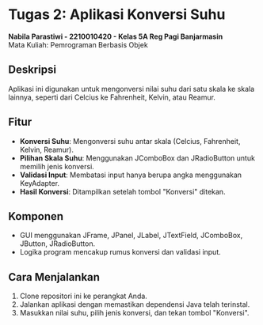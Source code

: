 # Tugas 2: Aplikasi Konversi Suhu

**Nabila Parastiwi - 2210010420 - Kelas 5A Reg Pagi Banjarmasin**  
Mata Kuliah: Pemrograman Berbasis Objek

## Deskripsi

Aplikasi ini digunakan untuk mengonversi nilai suhu dari satu skala ke skala lainnya, seperti dari Celcius ke Fahrenheit, Kelvin, atau Reamur.

## Fitur

- **Konversi Suhu**: Mengonversi suhu antar skala (Celcius, Fahrenheit, Kelvin, Reamur).
- **Pilihan Skala Suhu**: Menggunakan JComboBox dan JRadioButton untuk memilih jenis konversi.
- **Validasi Input**: Membatasi input hanya berupa angka menggunakan KeyAdapter.
- **Hasil Konversi**: Ditampilkan setelah tombol "Konversi" ditekan.

## Komponen

- GUI menggunakan JFrame, JPanel, JLabel, JTextField, JComboBox, JButton, JRadioButton.
- Logika program mencakup rumus konversi dan validasi input.

## Cara Menjalankan

1. Clone repositori ini ke perangkat Anda.
2. Jalankan aplikasi dengan memastikan dependensi Java telah terinstal.
3. Masukkan nilai suhu, pilih jenis konversi, dan tekan tombol "Konversi".
